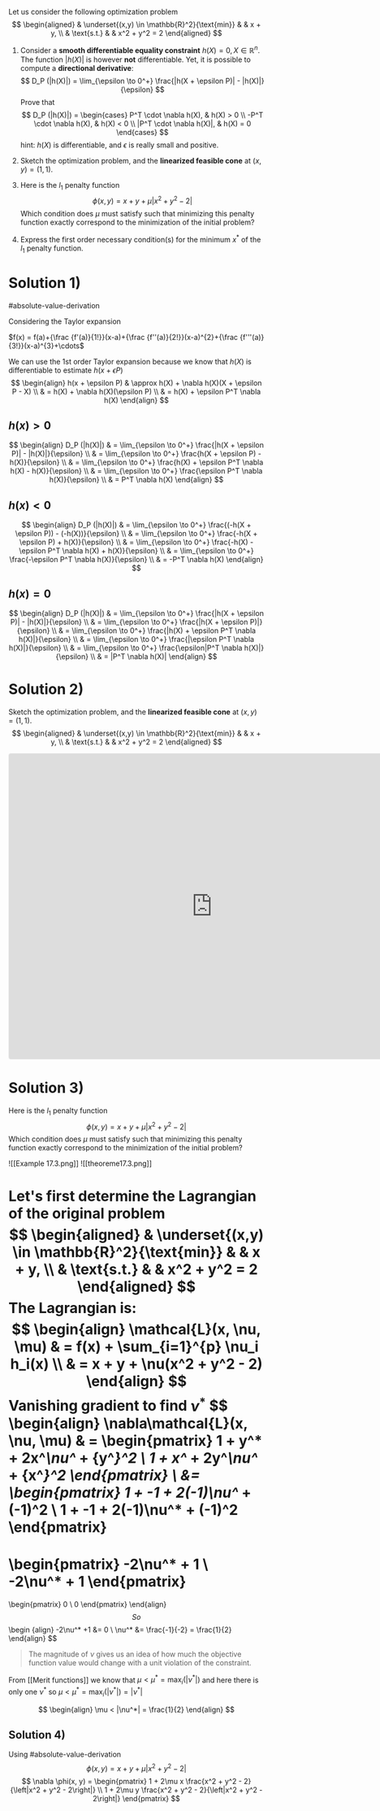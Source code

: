 Let us consider the following optimization problem
$$
\begin{aligned}
& \underset{(x,y) \in \mathbb{R}^2}{\text{min}}
& & x + y, \\
& \text{s.t.}
& & x^2 + y^2 = 2
\end{aligned}
$$
1. Consider a **smooth differentiable equality constraint** $h(X) = 0, X \in \mathbb{R}^n$. The function $|h(X)|$ is however **not** differentiable. Yet, it is possible to compute a **directional derivative**:
$$
D_P (|h(X)|) = \lim_{\epsilon \to 0^+} \frac{|h(X + \epsilon P)| - |h(X)|}{\epsilon}
$$
Prove that
$$
D_P (|h(X)|) = 
\begin{cases} 
P^T \cdot \nabla h(X), & h(X) > 0 \\
-P^T \cdot \nabla h(X), & h(X) < 0 \\
|P^T \cdot \nabla h(X)|, & h(X) = 0 
\end{cases}
$$
hint: $h(X)$ is differentiable, and $\epsilon$ is really small and positive.

2. Sketch the optimization problem, and the **linearized feasible cone** at $(x,y) = (1,1)$.

3. Here is the $l_1$ penalty function
$$
\phi(x,y) = x + y + \mu |x^2 + y^2 - 2|
$$
Which condition does $\mu$ must satisfy such that minimizing this penalty function exactly correspond to the minimization of the initial problem?

4. Express the first order necessary condition(s) for the minimum $x^*$ of the $l_1$ penalty function.

# Solution 1)
#absolute-value-derivation

Considering the Taylor expansion

$f(x) = f(a)+{\frac {f'(a)}{1!}}(x-a)+{\frac {f''(a)}{2!}}(x-a)^{2}+{\frac {f'''(a)}{3!}}(x-a)^{3}+\cdots$

We can use the 1st order Taylor expansion because we know that $h(X)$ is differentiable to estimate $h(x + \epsilon P)$
$$
\begin{align}
h(x + \epsilon P) & \approx h(X) + \nabla h(X)(X + \epsilon P - X) \\
& = h(X) + \nabla h(X)(\epsilon P) \\
& = h(X) + \epsilon P^T \nabla h(X)
\end{align}
$$

## $h(x) > 0$
$$
\begin{align}
D_P (|h(X)|) & = \lim_{\epsilon \to 0^+} \frac{|h(X + \epsilon P)| - |h(X)|}{\epsilon} \\
& = \lim_{\epsilon \to 0^+} \frac{h(X + \epsilon P) - h(X)}{\epsilon} \\
& = \lim_{\epsilon \to 0^+} \frac{h(X) + \epsilon P^T \nabla h(X) - h(X)}{\epsilon} \\
& = \lim_{\epsilon \to 0^+} \frac{\epsilon P^T \nabla h(X)}{\epsilon} \\
& = P^T \nabla h(X)
\end{align}
$$

## $h(x) < 0$
$$
\begin{align}
D_P (|h(X)|) & = \lim_{\epsilon \to 0^+} \frac{(-h(X + \epsilon P)) - (-h(X))}{\epsilon} \\
& = \lim_{\epsilon \to 0^+} \frac{-h(X + \epsilon P) + h(X)}{\epsilon} \\
& = \lim_{\epsilon \to 0^+} \frac{-h(X) - \epsilon P^T \nabla h(X) + h(X)}{\epsilon} \\
& = \lim_{\epsilon \to 0^+} \frac{-\epsilon P^T \nabla h(X)}{\epsilon} \\
& = -P^T \nabla h(X)
\end{align}
$$
## $h(x) = 0$
$$
\begin{align}
D_P (|h(X)|) & = \lim_{\epsilon \to 0^+} \frac{|h(X + \epsilon P)| - |h(X)|}{\epsilon} \\
& = \lim_{\epsilon \to 0^+} \frac{|h(X + \epsilon P)|}{\epsilon} \\
& = \lim_{\epsilon \to 0^+} \frac{|h(X) + \epsilon P^T \nabla h(X)|}{\epsilon} \\
& = \lim_{\epsilon \to 0^+} \frac{|\epsilon P^T \nabla h(X)|}{\epsilon} \\
& = \lim_{\epsilon \to 0^+} \frac{\epsilon|P^T \nabla h(X)|}{\epsilon} \\
& = |P^T \nabla h(X)|
\end{align}
$$
# Solution 2)
Sketch the optimization problem, and the **linearized feasible cone** at $(x,y) = (1,1)$.
$$
\begin{aligned}
& \underset{(x,y) \in \mathbb{R}^2}{\text{min}}
& & x + y, \\
& \text{s.t.}
& & x^2 + y^2 = 2
\end{aligned}
$$
<iframe src="https://www.geogebra.org/calculator/qfygzdfs?embed" width="800" height="600" allowfullscreen style="border: 1px solid #e4e4e4;border-radius: 4px;" frameborder="0"></iframe>

# Solution 3)
Here is the $l_1$ penalty function
$$
\phi(x,y) = x + y + \mu |x^2 + y^2 - 2|
$$
Which condition does $\mu$ must satisfy such that minimizing this penalty function exactly correspond to the minimization of the initial problem?

![[Example 17.3.png]]
![[theoreme17.3.png]]

 
Let's first determine the Lagrangian of the original problem
$$
\begin{aligned}
& \underset{(x,y) \in \mathbb{R}^2}{\text{min}}
& & x + y, \\
& \text{s.t.}
& & x^2 + y^2 = 2
\end{aligned}
$$
The Lagrangian is:
$$
\begin{align}
\mathcal{L}(x, \nu, \mu) & = f(x) + \sum_{i=1}^{p} \nu_i h_i(x) \\
& = x + y + \nu(x^2 + y^2 - 2)
\end{align}
$$
Vanishing gradient to find $\nu^*$
$$
\begin{align}
\nabla\mathcal{L}(x, \nu, \mu)
& =
\begin{pmatrix}
	1 + y^* + 2x^*\nu^* + {y^*}^2 \\
	1 + x^* + 2y^*\nu^* + {x^*}^2
\end{pmatrix} \\
&=
\begin{pmatrix}
	1 + -1 + 2(-1)\nu^* + (-1)^2 \\
	1 + -1 + 2(-1)\nu^* + (-1)^2
\end{pmatrix}
=
\begin{pmatrix}
	-2\nu^* + 1 \\
	-2\nu^* + 1
\end{pmatrix}
=
\begin{pmatrix}
	0 \\
	0
\end{pmatrix}
\end{align}
$$
So 
$$
\begin {align}
-2\nu^* +1 &= 0 \\
\nu^* &= \frac{-1}{-2} = \frac{1}{2}
\end{align}
$$
> The magnitude of $\nu$ gives us an idea of how much the objective function value would change with a unit violation of the constraint.

From [[Merit functions]] we know that $\mu < \mu^* = \text{max}_i(|\nu^*|)$ and here there is only one $\nu^*$ so $\mu <  \mu^* = \text{max}_i(|\nu^*|) = |\nu^*|$


$$
\begin{align}
\mu < |\nu^*| = \frac{1}{2}
\end{align}
$$
## Solution 4)
Using #absolute-value-derivation
$$
\phi(x,y) = x + y + \mu |x^2 + y^2 - 2|
$$
$$
\nabla \phi(x, y) =
\begin{pmatrix}
	1 + 2\mu x \frac{x^2 + y^2 - 2}{\left|x^2 + y^2 - 2\right|} \\
	1 + 2\mu y \frac{x^2 + y^2 - 2}{\left|x^2 + y^2 - 2\right|}
\end{pmatrix}
$$
